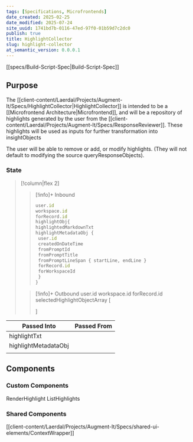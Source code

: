```yaml
---
tags: [Specifications, Microfrontends]
date_created: 2025-02-25
date_modified: 2025-07-24
site_uuid: 1741bd7b-0116-47ed-97f0-01b59d7c2dc0
publish: true
title: HighlightCollector
slug: highlight-collector
at_semantic_version: 0.0.0.1
---
```

[[specs/Build-Script-Spec|Build-Script-Spec]]

## Purpose
The [[client-content/Laerdal/Projects/Augment-It/Specs/HighlightCollector|HighlightCollector]] is intended to be a [[Microfrontend Architecture|Microfrontend]], and  will be a repository of highlights generated by the user from the [[client-content/Laerdal/Projects/Augment-It/Specs/ResponseReviewer]]. These highlights will be used as inputs for further transformation into insightObjects

The user will be able to remove or add, or modify highlights. (They will not default to modifying the source queryResponseObjects).

### State

> [!column|flex 2]
>> [!info]+ Inbound 
>> ```js
>> user.id
>> workspace.id
>> forRecord.id
>> highlightObj{
>> highlightedMarkdownTxt
>> highlightMetadataObj {
>> 	user.id
>> 	createdOnDateTime
>> 	fromPromptId
>> 	fromPromptTitle
>> 	fromPromptLineSpan { startLine, endLine }
>> 	forRecord.id
>> 	forWorkspaceId
>> 	}
>> } 
>> ```
>
>> [!info]+ Outbound
>> user.id
>> workspace.id
>> forRecord.id
>>selectedHighlightObjectArray [
>>
>>]

| Passed Into          | Passed From |
| -------------------- | ----------- |
| highlightTxt         |             |
| highlightMetadataObj |             |
|                      |             |

## Components

### Custom Components
RenderHighlight
ListHighlights

### Shared Components
[[client-content/Laerdal/Projects/Augment-It/Specs/shared-ui-elements/ContextWrapper]]